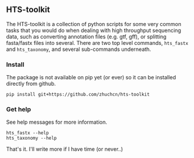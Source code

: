 ## HTS-toolkit

The HTS-toolkit is a collection of python scripts for some very common tasks that you would do when dealing with high throughput sequencing data, such as converting annotation files (e.g. gtf, gff), or splitting fasta/fastx files into several. There are two top level commands, `hts_fastx` and `hts_taxonomy`, and several sub-commands underneath.

### Install

The package is not available on pip yet (or ever) so it can be installed directly from github.
```
pip install git+https://github.com/zhuchcn/hts-toolkit
```

### Get help

See help messages for more information.
```
hts_fastx --help
hts_taxonomy --help
```

That's it. I'll write more if I have time (or never..)